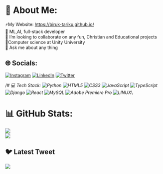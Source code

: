# 💫 About Me:
⚡My Website: https://biruk-tariku.github.io/ <br>
🔭 ML,AI, full-stack developer <br>👯 I’m looking to collaborate on any fun, Christian and Educational projects<br>🌱Computer science at Unity University<br>💬 Ask me about any thing<br>


## 🌐 Socials:
[![Instagram](https://img.shields.io/badge/Instagram-%23E4405F.svg?logo=Instagram&logoColor=white)](https://instagram.com/https://www.instagram.com/biruktariku_kuye/) [![LinkedIn](https://img.shields.io/badge/LinkedIn-%230077B5.svg?logo=linkedin&logoColor=white)](https://linkedin.com/in/https://www.linkedin.com/in/biruk-tariku-002978275) [![Twitter](https://img.shields.io/badge/Twitter-%231DA1F2.svg?logo=Twitter&logoColor=white)](https://twitter.com/https://twitter.com/Biruk_Tariku1) 

/*# 💻 Tech Stack:
![Python](https://img.shields.io/badge/python-3670A0?style=for-the-badge&logo=python&logoColor=ffdd54) ![HTML5](https://img.shields.io/badge/html5-%23E34F26.svg?style=for-the-badge&logo=html5&logoColor=white) ![CSS3](https://img.shields.io/badge/css3-%231572B6.svg?style=for-the-badge&logo=css3&logoColor=white) ![JavaScript](https://img.shields.io/badge/javascript-%23323330.svg?style=for-the-badge&logo=javascript&logoColor=%23F7DF1E) ![TypeScript](https://img.shields.io/badge/typescript-%23007ACC.svg?style=for-the-badge&logo=typescript&logoColor=white) ![Django](https://img.shields.io/badge/django-%23092E20.svg?style=for-the-badge&logo=django&logoColor=white)  ![React](https://img.shields.io/badge/react-%2320232a.svg?style=for-the-badge&logo=react&logoColor=%2361DAFB) ![MySQL](https://img.shields.io/badge/mysql-%2300f.svg?style=for-the-badge&logo=mysql&logoColor=white)  ![Adobe Premiere Pro](https://img.shields.io/badge/Adobe%20Premiere%20Pro-9999FF.svg?style=for-the-badge&logo=Adobe%20Premiere%20Pro&logoColor=white) ![LINUX](https://img.shields.io/badge/Linux-FCC624?style=for-the-badge&logo=linux&logoColor=black)*\
# 📊 GitHub Stats:

![](https://github-readme-streak-stats.herokuapp.com/?user=biruk-tariku&theme=tokyonight&hide_border=false)<br/>
![](https://github-readme-stats.vercel.app/api/top-langs/?username=biruk-tariku&theme=tokyonight&hide_border=false&include_all_commits=false&count_private=false&layout=compact)

## 🐦 Latest Tweet
[![](https://gtce.itsvg.in/api?username=https://twitter.com/Biruk_Tariku1)](https://github.com/VishwaGauravIn/github-twitter-card-embed)

<!-- Proudly created with GPRM ( https://gprm.itsvg.in ) -->
